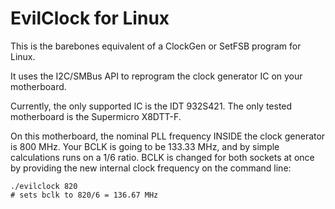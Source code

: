 EvilClock for Linux
===================

This is the barebones equivalent of a ClockGen or SetFSB program for Linux.

It uses the I2C/SMBus API to reprogram the clock generator IC on your motherboard.

Currently, the only supported IC is the IDT 932S421. The only tested motherboard is the Supermicro X8DTT-F.

On this motherboard, the nominal PLL frequency INSIDE the clock generator is 800 MHz. Your BCLK is going to be 133.33 MHz, and by simple calculations runs on a 1/6 ratio. BCLK is changed for both sockets at once by providing the new internal clock frequency on the command line:

    ./evilclock 820
    # sets bclk to 820/6 = 136.67 MHz 
